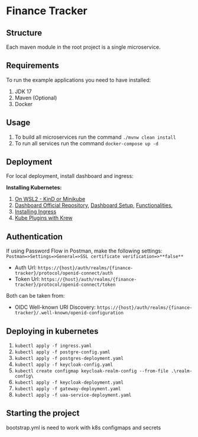 # Finance Tracker

## Structure 
Each maven module in the root project is a single microservice.

## Requirements
To run the example applications you need to have installed:
1. JDK 17
2. Maven (Optional)
3. Docker

## Usage 
1. To build all microservices run the command `./mvnw clean install`
1. To run all services run the command `docker-compose up -d`

## Deployment
For local deployment, install dashboard and ingress:

**Installing Kubernetes:**
1. [On WSL2 - KinD or Minikube](https://kubernetes.io/blog/2020/05/21/wsl-docker-kubernetes-on-the-windows-desktop/)
1. [Dashboard Official Repository](https://github.com/kubernetes/dashboard),
   [Dashboard Setup](https://upcloud.com/community/tutorials/deploy-kubernetes-dashboard/),
   [Functionalities](https://www.replex.io/blog/how-to-install-access-and-add-heapster-metrics-to-the-kubernetes-dashboard), 
1. [Installing Ingress](https://kubernetes.github.io/ingress-nginx/deploy/) 
1. [Kube Plugins with Krew](https://krew.sigs.k8s.io/plugins/)

## Authentication
If using Password Flow in Postman, make the following settings:
`Postman=>Settings=>General=>SSL certificate verification=>**false**`

* Auth Url: `https://{host}/auth/realms/{finance-tracker}/protocol/openid-connect/auth`
* Token Url: `https://{host}/auth/realms/{finance-tracker}/protocol/openid-connect/token`

Both can be taken from: 
* OIDC Well-known URI Discovery: `https://{host}/auth/realms/{finance-tracker}/.well-known/openid-configuration`

## Deploying in kubernetes   
1. `kubectl apply -f ingress.yaml`
1. `kubectl apply -f postgre-config.yaml`
1. `kubectl apply -f postgres-deployment.yaml`
1. `kubectl apply -f keycloak-config.yaml`
1. `kubectl create configmap keycloak-realm-config --from-file .\realm-config\`
1. `kubectl apply -f keycloak-deployment.yaml`
1. `kubectl apply -f gateway-deployment.yaml`
1. `kubectl apply -f uaa-service-deployment.yaml`

## Starting the project
bootstrap.yml is need to work with k8s configmaps and secrets



